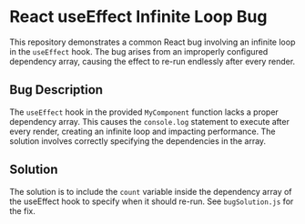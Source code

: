 # React useEffect Infinite Loop Bug

This repository demonstrates a common React bug involving an infinite loop in the `useEffect` hook. The bug arises from an improperly configured dependency array, causing the effect to re-run endlessly after every render.

## Bug Description
The `useEffect` hook in the provided `MyComponent` function lacks a proper dependency array.  This causes the `console.log` statement to execute after every render, creating an infinite loop and impacting performance.  The solution involves correctly specifying the dependencies in the array.

## Solution
The solution is to include the `count` variable inside the dependency array of the useEffect hook to specify when it should re-run.  See `bugSolution.js` for the fix.